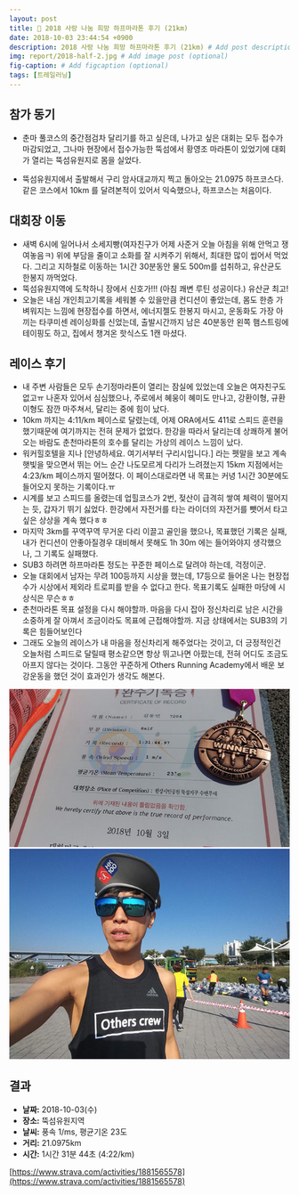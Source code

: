```yaml
---
layout: post
title: 🏃 2018 사랑 나눔 희망 하프마라톤 후기 (21km)
date: 2018-10-03 23:44:54 +0900
description: 2018 사랑 나눔 희망 하프마라톤 후기 (21km) # Add post description (optional)
img: report/2018-half-2.jpg # Add image post (optional)
fig-caption: # Add figcaption (optional)
tags: [트레일러닝]
---
```

## 참가 동기
- 춘마 풀코스의 중간점검차 달리기를 하고 싶은데, 나가고 싶은 대회는 모두 접수가 마감되었고, 그나마 현장에서 접수가능한 뚝섬에서 황영조 마라톤이 있었기에 대회가 열리는 뚝섬유원지로 몸을 실었다. 

- 뚝섬유원지에서 출발해서 구리 암사대교까지 찍고 돌아오는 21.0975 하프코스다. 같은 코스에서 10km 를 달려본적이 있어서 익숙했으나, 하프코스는 처음이다. 

## 대회장 이동
- 새벽 6시에 일어나서 소세지빵(여자친구가 어제 사준거 오늘 아침을 위해 안먹고 쟁여놓음ㅋ) 위에 부담을 줄이고 소화를 잘 시켜주기 위해서, 최대한 많이 씹어서 먹었다. 그리고 지하철로 이동하는 1시간 30분동안 물도 500m를 섭취하고, 유산균도 한봉지 까먹었다.
-  뚝섬유원지역에 도착하니 장에서 신호가!!! (아침 쾌변 루틴 성공이다.) 유산균 최고! 
- 오늘은 내심 개인최고기록을 세워볼 수 있을만큼 컨디션이 좋았는데, 몸도 한층 가벼워지는 느낌에 현장접수를 하면서, 에너지젤도 한봉지 마시고, 운동화도 가장 아끼는 타쿠미센 레이싱화를 신었는데, 출발시간까지 남은 40분동안 왼쪽 햄스트링에 테이핑도 하고, 집에서 챙겨온 핫식스도 1캔 마셨다. 

## 레이스 후기
- 내 주변 사람들은 모두 손기정마라톤이 열리는 잠실에 있었는데 오늘은 여자친구도 없고ㅠ 나혼자 있어서 심심했으나, 주로에서 혜웅이 혜미도 만나고, 강환이형, 규환이형도 잠깐 마주쳐서, 달리는 중에 힘이 났다. 
- 10km 까지는 4:11/km 페이스로 달렸는데, 어제 ORA에서도 411로 스피드 훈련을 했기때문에 여기까지는 전혀 문제가 없었다. 한강을 따라서 달리는데 상쾌하게 불어오는 바람도 춘천마라톤의 호수를 달리는 가상의 레이스 느낌이 났다. 
- 워커힐호텔을 지나 [안녕하세요. 여기서부터 구리시입니다.] 라는 펫말을 보고 계속 햇빛을 맞으면서 뛰는 어느 순간 나도모르게 다리가 느려졌는지 15km 지점에서는 4:23/km 페이스까지 떨어졌다. 이 페이스대로라면 내 목표는 커녕 1시간 30분에도 들어오지 못하는 기록이다.ㅠ 
- 시계를 보고 스피드를 올렸는데 업힐코스가 2번, 젖산이 급격히 쌓여 체력이 떨어지는 듯, 갑자기 뛰기 싫었다. 한강에서 자전거를 타는 라이더의 자전거를 뺏어서 타고 싶은 상상을 계속 했다ㅎㅎ 
- 마지막 3km를 꾸역꾸역 무거운 다리 이끌고 골인을 했으나, 목표했던 기록은 실패, 내가 컨디션이 안좋아질경우 대비해서 못해도 1h 30m 에는 들어와야지 생각했으나, 그 기록도 실패했다.
- SUB3 하려면 하프마라톤 정도는 꾸준한 페이스로 달려야 하는데, 걱정이군.
- 오늘 대회에서 남자는 무려 100등까지 시상을 했는데, 17등으로 들어온 나는 현장접수가 시상에서 제외라 트로피를 받을 수 없다고 한다. 목표기록도 실패한 마당에 시상식은 무슨ㅎㅎ
- 춘천마라톤 목표 설정을 다시 해야할까. 마음을 다시 잡아 정신차리로 남은 시간을 소중하게 잘 아껴서 조금이라도 목표에 근접해야할까. 지금 상태에서는 SUB3의 기록은 힘들어보인다
- 그래도 오늘의 레이스가 내 마음을 정신차리게 해주었다는 것이고, 더 긍정적인건 오늘처럼 스피드로 달릴때 평소같으면 항상 뛰고나면 아팠는데, 전혀 어디도 조금도 아프지 않다는 것이다. 그동안 꾸준하게 Others Running Academy에서 배운 보강운동을 했던 것이 효과인가 생각도 해본다. 

![2018-half-1.jpg](/img/in-post/2018-half-1.jpg)
![2018-half-2.jpg](/img/in-post/2018-half-2.jpg)

## 결과
- **날짜:** 2018-10-03(수)  
- **장소:** 뚝섬유원지역  
- **날씨:** 풍속 1/ms, 평균기온 23도  
- **거리:** 21.0975km  
- **시간:** 1시간 31분 44초 (4:22/km)

[https://www.strava.com/activities/1881565578](https://www.strava.com/activities/1881565578)